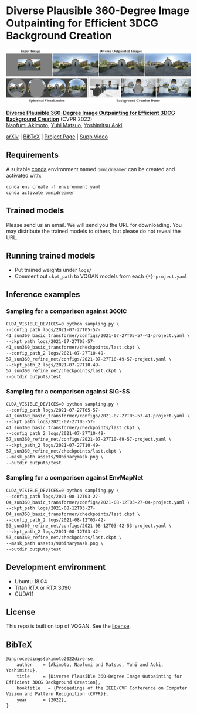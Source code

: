 # Diverse Plausible 360-Degree Image Outpainting for Efficient 3DCG Background Creation

![teaser](assets/teaser.png)

[**Diverse Plausible 360-Degree Image Outpainting for Efficient 3DCG Background Creation**](https://akmtn.github.io/omni-dreamer/) (CVPR 2022)<br/>
[Naofumi Akimoto](https://akmtn.github.io/resume.pdf), 
[Yuhi Matsuo](https://ishyuhi.github.io/ImsoHappyYuhi),
[Yoshimitsu Aoki](https://aoki-medialab.jp/home-en/)<br/>


[arXiv](http://arxiv.org/abs/2203.14668) | [BibTeX](#bibtex) | [Project Page](https://akmtn.github.io/omni-dreamer/) | [Supp Video](https://www.youtube.com/watch?v=FxfudEt_Fds)

## Requirements
A suitable [conda](https://conda.io/) environment named `omnidreamer` can be created
and activated with:

```
conda env create -f environment.yaml
conda activate omnidreamer
```


## Trained models
Please send us an email. We will send you the URL for downloading. You may distribute the trained models to others, but please do not reveal the URL.


## Running trained models
- Put trained weights under `logs/`
- Comment out `ckpt_path` to VQGAN models from each `{*}-project.yaml`


## Inference examples
### Sampling for a comparison against 360IC
```
CUDA_VISIBLE_DEVICES=0 python sampling.py \
--config_path logs/2021-07-27T05-57-41_sun360_basic_transformer/configs/2021-07-27T05-57-41-project.yaml \
--ckpt_path logs/2021-07-27T05-57-41_sun360_basic_transformer/checkpoints/last.ckpt \
--config_path_2 logs/2021-07-27T10-49-57_sun360_refine_net/configs/2021-07-27T10-49-57-project.yaml \
--ckpt_path_2 logs/2021-07-27T10-49-57_sun360_refine_net/checkpoints/last.ckpt \
--outdir outputs/test
```

### Sampling for a comparison against SIG-SS
```
CUDA_VISIBLE_DEVICES=0 python sampling.py \
--config_path logs/2021-07-27T05-57-41_sun360_basic_transformer/configs/2021-07-27T05-57-41-project.yaml \
--ckpt_path logs/2021-07-27T05-57-41_sun360_basic_transformer/checkpoints/last.ckpt \
--config_path_2 logs/2021-07-27T10-49-57_sun360_refine_net/configs/2021-07-27T10-49-57-project.yaml \
--ckpt_path_2 logs/2021-07-27T10-49-57_sun360_refine_net/checkpoints/last.ckpt \
--mask_path assets/90binarymask.png \
--outdir outputs/test
```


### Sampling for a comparison against EnvMapNet
```
CUDA_VISIBLE_DEVICES=0 python sampling.py \
--config_path logs/2021-08-12T03-27-04_sun360_basic_transformer/configs/2021-08-12T03-27-04-project.yaml \
--ckpt_path logs/2021-08-12T03-27-04_sun360_basic_transformer/checkpoints/last.ckpt \
--config_path_2 logs/2021-08-12T03-42-53_sun360_refine_net/configs/2021-08-12T03-42-53-project.yaml \
--ckpt_path_2 logs/2021-08-12T03-42-53_sun360_refine_net/checkpoints/last.ckpt \
--mask_path assets/90binarymask.png \
--outdir outputs/test
```


## Development environment
- Ubuntu 18.04
- Titan RTX or RTX 3090
- CUDA11


## License
This repo is built on top of VQGAN. See the [license](https://github.com/CompVis/taming-transformers/blob/master/License.txt).


## BibTeX
```
@inproceedings{akimoto2022diverse,
    author    = {Akimoto, Naofumi and Matsuo, Yuhi and Aoki, Yoshimitsu},
    title     = {Diverse Plausible 360-Degree Image Outpainting for Efficient 3DCG Background Creation},
    booktitle   = {Proceedings of the IEEE/CVF Conference on Computer Vision and Pattern Recognition (CVPR)},
    year      = {2022},
}
```